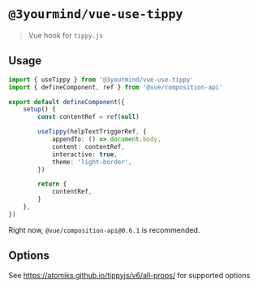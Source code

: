 # `@3yourmind/vue-use-tippy`

> Vue hook for `tippy.js`

## Usage

```typescript
import { useTippy } from '@3yourmind/vue-use-tippy'
import { defineComponent, ref } from '@vue/composition-api'

export default defineComponent({
	setup() {
		const contentRef = ref(null)

		useTippy(helpTextTriggerRef, {
			appendTo: () => document.body,
			content: contentRef,
			interactive: true,
			theme: 'light-border',
		})

		return {
			contentRef,
		}
	},
})
```

Right now, `@vue/composition-api@0.6.1` is recommended.

## Options

See <https://atomiks.github.io/tippyjs/v6/all-props/> for supported options
